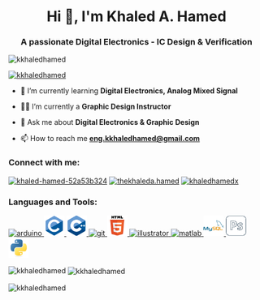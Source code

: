 <h1 align="center">Hi 👋, I'm Khaled A. Hamed</h1>
<h3 align="center">A passionate Digital Electronics - IC Design & Verification</h3>

<p align="left"> <img src="https://komarev.com/ghpvc/?username=kkhaledhamed&label=Profile%20views&color=0e75b6&style=flat" alt="kkhaledhamed" /> </p>

<p align="left"> <a href="https://github.com/ryo-ma/github-profile-trophy"><img src="https://github-profile-trophy.vercel.app/?username=kkhaledhamed" alt="kkhaledhamed" /></a> </p>

- 🌱 I’m currently learning **Digital Electronics, Analog Mixed Signal**
  
- 👨‍💻 I’m currently a **Graphic Design Instructor** 

- 💬 Ask me about **Digital Electronics & Graphic Design**

- 📫 How to reach me **eng.kkhaledhamed@gmail.com**

<h3 align="left">Connect with me:</h3>
<p align="left">
<a href="https://linkedin.com/in/khaled-hamed-52a53b324" target="blank"><img align="center" src="https://raw.githubusercontent.com/rahuldkjain/github-profile-readme-generator/master/src/images/icons/Social/linked-in-alt.svg" alt="khaled-hamed-52a53b324" height="30" width="40" /></a>
<a href="https://fb.com/thekhaleda.hamed" target="blank"><img align="center" src="https://raw.githubusercontent.com/rahuldkjain/github-profile-readme-generator/master/src/images/icons/Social/facebook.svg" alt="thekhaleda.hamed" height="30" width="40" /></a>
<a href="https://instagram.com/khaledhamedx" target="blank"><img align="center" src="https://raw.githubusercontent.com/rahuldkjain/github-profile-readme-generator/master/src/images/icons/Social/instagram.svg" alt="khaledhamedx" height="30" width="40" /></a>
</p>

<h3 align="left">Languages and Tools:</h3>
<p align="left"> <a href="https://www.arduino.cc/" target="_blank" rel="noreferrer"> <img src="https://cdn.worldvectorlogo.com/logos/arduino-1.svg" alt="arduino" width="40" height="40"/> </a> <a href="https://www.cprogramming.com/" target="_blank" rel="noreferrer"> <img src="https://raw.githubusercontent.com/devicons/devicon/master/icons/c/c-original.svg" alt="c" width="40" height="40"/> </a> <a href="https://www.w3schools.com/cpp/" target="_blank" rel="noreferrer"> <img src="https://raw.githubusercontent.com/devicons/devicon/master/icons/cplusplus/cplusplus-original.svg" alt="cplusplus" width="40" height="40"/> </a> <a href="https://git-scm.com/" target="_blank" rel="noreferrer"> <img src="https://www.vectorlogo.zone/logos/git-scm/git-scm-icon.svg" alt="git" width="40" height="40"/> </a> <a href="https://www.w3.org/html/" target="_blank" rel="noreferrer"> <img src="https://raw.githubusercontent.com/devicons/devicon/master/icons/html5/html5-original-wordmark.svg" alt="html5" width="40" height="40"/> </a> <a href="https://www.adobe.com/in/products/illustrator.html" target="_blank" rel="noreferrer"> <img src="https://www.vectorlogo.zone/logos/adobe_illustrator/adobe_illustrator-icon.svg" alt="illustrator" width="40" height="40"/> </a> <a href="https://www.mathworks.com/" target="_blank" rel="noreferrer"> <img src="https://upload.wikimedia.org/wikipedia/commons/2/21/Matlab_Logo.png" alt="matlab" width="40" height="40"/> </a> <a href="https://www.mysql.com/" target="_blank" rel="noreferrer"> <img src="https://raw.githubusercontent.com/devicons/devicon/master/icons/mysql/mysql-original-wordmark.svg" alt="mysql" width="40" height="40"/> </a> <a href="https://www.photoshop.com/en" target="_blank" rel="noreferrer"> <img src="https://raw.githubusercontent.com/devicons/devicon/master/icons/photoshop/photoshop-line.svg" alt="photoshop" width="40" height="40"/> </a> <a href="https://www.python.org" target="_blank" rel="noreferrer"> <img src="https://raw.githubusercontent.com/devicons/devicon/master/icons/python/python-original.svg" alt="python" width="40" height="40"/> </a> </p>

<p><img align="left" src="https://github-readme-stats.vercel.app/api/top-langs?username=kkhaledhamed&show_icons=true&locale=en&layout=compact" alt="kkhaledhamed" /></p>

<p>&nbsp;<img align="center" src="https://github-readme-stats.vercel.app/api?username=kkhaledhamed&show_icons=true&locale=en" alt="kkhaledhamed" /></p>

<p><img align="center" src="https://github-readme-streak-stats.herokuapp.com/?user=kkhaledhamed&" alt="kkhaledhamed" /></p>
